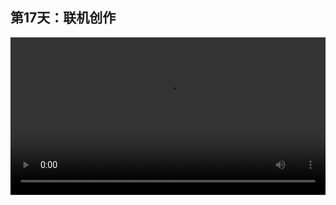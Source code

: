 ## 第17天：联机创作


<video width="100%" controls controlslist="nodownload nofullscreen noremoteplayback" disablePictureInPicture>
  <source src="https://api.keepwork.com/storage/v0/siteFiles/12009/raw#1586908979930session17.webm" type="video/webm">
  <source src="https://api.keepwork.com/storage/v0/siteFiles/12010/raw#1586908988034session17_small.mp4" type="video/mp4" />
   
  你的浏览器不支持播放
</video>
<style>
video::-webkit-media-controls-fullscreen-button { display: none; } 
</style>

### 字幕

如果你希望同你的好朋友一起创造3D世界，
或者呢，编写电影，甚至呢，写代码，
你可以使用联网功能。
我们到**多人联网**窗口下选择**多人服务器**。
我们可以用局域网和互联网两种方式。
这里是你的局域网IP地址。
在互联网上，每一台计算机都有一个IP地址，
它是一串数字。
点击**创建服务器**。
我们看这里呢，就是你的**服务器地址**。
点击复制。
我们把这个地址发给在同一个局域网上的其他用户。
对方呢，可以通过在加载世界的界面中，
在这里，输入你的服务器地址，点击**打开**，
就可以连入你的世界了。

### 动手练习
可以尝试在一台电脑上打开2个客户端， 相互连接。 如果你有2台电脑或手机，也可以尝试多人联机。

你也可以邀请好朋友在互联网上和你一起联机创造， 请参考下面的文档。 
- https://keepwork.com/official/docs/tutorials/server_with_public_ip

